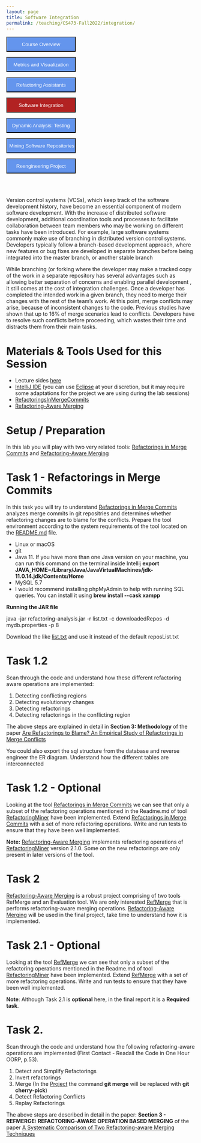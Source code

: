 ```yaml
---
layout: page
title: Software Integration
permalink: /teaching/CS473-Fall2022/integration/
---
```


<form action="/teaching/CS473-Fall2022/">
    <input type="submit" style="background-color:cornflowerblue;color:white;width:185px;
height:40px;" value="Course Overview" />
</form>
<form action="/teaching/CS473-Fall2022/metrics/">
    <input type="submit" style="background-color:cornflowerblue;color:white;width:185px;
height:40px;" value="Metrics and Visualization" />
</form>
<form action="/teaching/CS473-Fall2022/refactoring/">
    <input type="submit" style="background-color:cornflowerblue;color:white;width:185px;
height:40px;" value="Refactoring Assistants" />
</form>
<form action="/teaching/CS473-Fall2022/integration/">
    <input type="submit" style="background-color:firebrick;color:white;width:185px;
height:40px;" value="Software Integration" />
</form>
<form action="/teaching/CS473-Fall2022/dynamic/">
    <input type="submit" style="background-color:cornflowerblue;color:white;width:185px;
height:40px;" value="Dynamic Analysis: Testing" />
</form>
<form action="/teaching/CS473-Fall2022/msr/">
    <input type="submit" style="background-color:cornflowerblue;color:white;width:185px;
height:40px;" value="Mining Software Repositories" />
</form>
<form action="/teaching/CS473-Fall2022/project/">
    <input type="submit" style="background-color:cornflowerblue;color:white;width:185px;
height:40px;" value="Reengineering Project" />
</form>

<br/>
<br/>

Version control systems (VCSs), which keep track of the software development history, have become an essential 
component of modern software development. With the increase of distributed software development, additional 
coordination tools and processes to facilitate collaboration between team members who may be working on different 
tasks have been introduced. For example, large software systems commonly make use of branching in distributed 
version control systems. Developers typically follow a branch-based development approach, where new features or bug 
fixes are developed in separate branches before being integrated into the master branch, or another stable branch

While branching (or forking where the developer may make a tracked copy of the work in a separate repository 
has several advantages such as allowing better separation of concerns and enabling parallel development
, it still comes at the cost of integration challenges. Once a developer has completed the intended work in a 
given branch, they need to merge their changes with the rest of the team’s work. At this point, merge conflicts 
may arise, because of inconsistent changes to the code. Previous studies have shown that up to 16% of merge 
scenarios lead to conflicts. Developers have to resolve such conflicts before proceeding, which wastes their 
time and distracts them from their main tasks.

Materials & Tools Used for this Session
========
* Lecture sides [here]()
* [IntelliJ IDE](https://www.jetbrains.com/idea/) (you can use [Eclipse](https://www.eclipse.org/) at your discretion, but it may require some adaptations for the project we are using during the lab sessions)
* [RefactoringsInMergeCommits](https://github.com/ualberta-smr/RefactoringsInMergeCommits) 
* [Refactoring-Aware Merging](https://github.com/ualberta-smr/RefactoringAwareMergingEvaluation)


Setup / Preparation
===============
In this lab you will play with two very related tools: [Refactorings in Merge Commits](https://github.com/ualberta-smr/RefactoringsInMergeCommits) and [Refactoring-Aware Merging](https://github.com/ualberta-smr/RefactoringAwareMergingEvaluation)

Task 1 - Refactorings in Merge Commits
============
In this task you will try to understand [Refactorings in Merge Commits](https://github.com/ualberta-smr/RefactoringsInMergeCommits)  analyzes merge commits in git repositries and determines whether refactoring changes are to blame for the conflicts.
Prepare the tool environment according to the system requirements of the tool located on the [README.md](https://github.com/ualberta-smr/RefactoringsInMergeCommits/blob/master/README.md) file. 

* Linux or macOS
* git
* Java 11. If you have more than one Java version on your machine, you can run this command on the terminal inside Intellij **export JAVA_HOME=/Library/Java/JavaVirtualMachines/jdk-11.0.14.jdk/Contents/Home**
* MySQL 5.7
* I would recommend installing phpMyAdmin to help with running SQL queries. You can install it using **brew install --cask xampp**


**Running the JAR file** <br/>

java -jar refactoring-analysis.jar -r list.txt -c downloadedRepos -d mydb.properties -p 8 <br/>

Download the like [list.txt](../../../files/list.txt) and use it instead of the default reposList.txt

Task 1.2
===========
Scan through the code and understand how these different refactoring aware operations are implemented:
1. Detecting conflicting regions
2. Detecting evolutionary changes
3. Detecting refactorings
4. Detecting refactorings in the conflicting region

The above steps are explained in detail in **Section 3: Methodology** of the paper [Are Refactorings to Blame? An Empirical Study of Refactorings in Merge Conflicts](https://ieeexplore.ieee.org/stamp/stamp.jsp?tp=&arnumber=8668012&tag=1)

You could also export the sql structure from the database and reverse engineer the ER diagram. Understand how the different tables are interconnected 

Task 1.2 - Optional
=================
Looking at the tool [Refactorings in Merge Commits](https://github.com/ualberta-smr/RefactoringsInMergeCommits) we can see that only a subset of the refactoring operations mentioned in the Readme.md of tool [RefactoringMiner](https://github.com/tsantalis/RefactoringMiner/tree/intellij-psi)
have been implemented. Extend [Refactorings in Merge Commits](https://github.com/ualberta-smr/RefactoringsInMergeCommits) with a set of more refactoring operations. Write and run tests to ensure that they have been well implemented.

**Note:** [Refactoring-Aware Merging](https://github.com/ualberta-smr/RefactoringAwareMergingEvaluation) implements refactoring operations of  [RefactoringMiner](https://github.com/tsantalis/RefactoringMiner/tree/intellij-psi) version 2.1.0. Some on the new refactorings are only present in later versions of the tool.

Task 2
======
[Refactoring-Aware Merging](https://github.com/ualberta-smr/RefactoringAwareMergingEvaluation) is a robust project comprising of two tools RefMerge and an Evaluation tool. 
 We are only interested [RefMerge](https://github.com/ualberta-smr/RefactoringAwareMergingEvaluation/tree/master/src/main/java/ca/ualberta/cs/smr/refmerge) that is performs refactoring-aware merging operations.
[Refactoring-Aware Merging](https://github.com/ualberta-smr/RefactoringAwareMergingEvaluation) will be used in the final project, take time to understand how it is implemented. 

Task 2.1 - Optional
=================
Looking at the tool [RefMerge](https://github.com/ualberta-smr/RefactoringAwareMergingEvaluation/tree/master/src/main/java/ca/ualberta/cs/smr/refmerge) we can see that only a subset of the refactoring operations mentioned in the Readme.md of tool [RefactoringMiner](https://github.com/tsantalis/RefactoringMiner/tree/intellij-psi)
have been implemented. Extend [RefMerge](https://github.com/ualberta-smr/RefactoringAwareMergingEvaluation/tree/master/src/main/java/ca/ualberta/cs/smr/refmerge) with a set of more refactoring operations. Write and run tests to ensure that they have been well implemented.

**Note**: Although Task 2.1 is **optional** here, in the final report it is a **Required task**.


Task 2.
==========
Scan through the code and understand how the following refactoring-aware operations are implemented (First Contact - Readall the Code in One Hour OORP, p.53).
1. Detect and Simplify Refactorings
2. Invert refactorings
3. Merge (In the [Project](/teaching/CS473-Fall2022/project/) the command **git merge** will be replaced with **git cherry-pick**)
4. Detect Refactoring Conflicts
5. Replay Refactorings

The above steps are described in detail in the paper: **Section 3 - REFMERGE: REFACTORING-AWARE OPERATION BASED MERGING** of the paper [A Systematic Comparison of Two Refactoring-aware Merging Techniques](https://arxiv.org/pdf/2112.10370.pdf)


